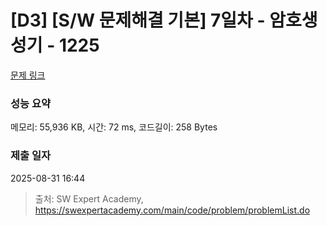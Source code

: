 # [D3] [S/W 문제해결 기본] 7일차 - 암호생성기 - 1225 

[문제 링크](https://swexpertacademy.com/main/code/problem/problemDetail.do?contestProbId=AV14uWl6AF0CFAYD) 

### 성능 요약

메모리: 55,936 KB, 시간: 72 ms, 코드길이: 258 Bytes

### 제출 일자

2025-08-31 16:44



> 출처: SW Expert Academy, https://swexpertacademy.com/main/code/problem/problemList.do